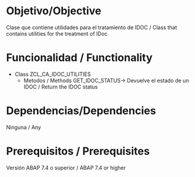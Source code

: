 # Objetivo/Objective
Clase que contiene utilidades para el tratamiento de IDOC / Class that contains utilities for the treatment of IDoc

# Funcionalidad / Functionality

- Class ZCL_CA_IDOC_UTILITIES
  - Metodos / Methods GET_IDOC_STATUS-> Devuelve el estado de un IDOC / Return the IDOC status
  
# Dependencias/Dependencies

Ninguna / Any

# Prerequisitos / Prerequisites

Versión ABAP 7.4 o superior / ABAP 7.4 or higher

